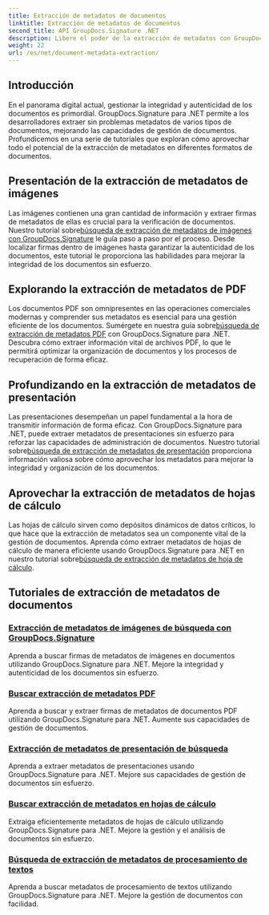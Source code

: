 ```yaml
---
title: Extracción de metadatos de documentos
linktitle: Extracción de metadatos de documentos
second_title: API GroupDocs.Signature .NET
description: Libere el poder de la extracción de metadatos con GroupDocs.Signature para .NET. Aprenda a buscar y extraer metadatos de documentos sin esfuerzo para una mejor gestión.
weight: 22
url: /es/net/document-metadata-extraction/
---
```


## Introducción

En el panorama digital actual, gestionar la integridad y autenticidad de los documentos es primordial. GroupDocs.Signature para .NET permite a los desarrolladores extraer sin problemas metadatos de varios tipos de documentos, mejorando las capacidades de gestión de documentos. Profundicemos en una serie de tutoriales que exploran cómo aprovechar todo el potencial de la extracción de metadatos en diferentes formatos de documentos.

## Presentación de la extracción de metadatos de imágenes
 Las imágenes contienen una gran cantidad de información y extraer firmas de metadatos de ellas es crucial para la verificación de documentos. Nuestro tutorial sobre[búsqueda de extracción de metadatos de imágenes con GroupDocs.Signature](./search-image-metadata-extraction/) le guía paso a paso por el proceso. Desde localizar firmas dentro de imágenes hasta garantizar la autenticidad de los documentos, este tutorial le proporciona las habilidades para mejorar la integridad de los documentos sin esfuerzo.

## Explorando la extracción de metadatos de PDF
Los documentos PDF son omnipresentes en las operaciones comerciales modernas y comprender sus metadatos es esencial para una gestión eficiente de los documentos. Sumérgete en nuestra guía sobre[búsqueda de extracción de metadatos PDF](./search-pdf-metadata-extraction/) con GroupDocs.Signature para .NET. Descubra cómo extraer información vital de archivos PDF, lo que le permitirá optimizar la organización de documentos y los procesos de recuperación de forma eficaz.

## Profundizando en la extracción de metadatos de presentación
 Las presentaciones desempeñan un papel fundamental a la hora de transmitir información de forma eficaz. Con GroupDocs.Signature para .NET, puede extraer metadatos de presentaciones sin esfuerzo para reforzar las capacidades de administración de documentos. Nuestro tutorial sobre[búsqueda de extracción de metadatos de presentación](./search-presentation-metadata-extraction/) proporciona información valiosa sobre cómo aprovechar los metadatos para mejorar la integridad y organización de los documentos.

## Aprovechar la extracción de metadatos de hojas de cálculo
Las hojas de cálculo sirven como depósitos dinámicos de datos críticos, lo que hace que la extracción de metadatos sea un componente vital de la gestión de documentos. Aprenda cómo extraer metadatos de hojas de cálculo de manera eficiente usando GroupDocs.Signature para .NET en nuestro tutorial sobre[búsqueda de extracción de metadatos de hoja de cálculo](./search-spreadsheet-metadata-extraction/). 

## Tutoriales de extracción de metadatos de documentos
### [Extracción de metadatos de imágenes de búsqueda con GroupDocs.Signature](./search-image-metadata-extraction/)
Aprenda a buscar firmas de metadatos de imágenes en documentos utilizando GroupDocs.Signature para .NET. Mejore la integridad y autenticidad de los documentos sin esfuerzo.
### [Buscar extracción de metadatos PDF](./search-pdf-metadata-extraction/)
Aprenda a buscar y extraer firmas de metadatos de documentos PDF utilizando GroupDocs.Signature para .NET. Aumente sus capacidades de gestión de documentos.
### [Extracción de metadatos de presentación de búsqueda](./search-presentation-metadata-extraction/)
Aprenda a extraer metadatos de presentaciones usando GroupDocs.Signature para .NET. Mejore sus capacidades de gestión de documentos sin esfuerzo.
### [Buscar extracción de metadatos en hojas de cálculo](./search-spreadsheet-metadata-extraction/)
Extraiga eficientemente metadatos de hojas de cálculo utilizando GroupDocs.Signature para .NET. Mejore la gestión y el análisis de documentos sin esfuerzo.
### [Búsqueda de extracción de metadatos de procesamiento de textos](./search-word-processing-metadata-extraction/)
Aprenda a buscar metadatos de procesamiento de textos utilizando GroupDocs.Signature para .NET. Mejore la gestión de documentos con facilidad.